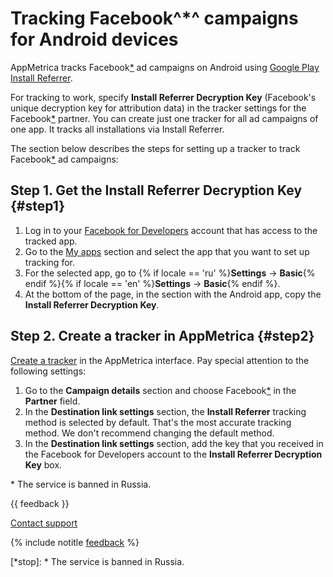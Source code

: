 # Tracking Facebook^*^ campaigns for Android devices

AppMetrica tracks Facebook[*](*stop) ad campaigns on Android using  [Google Play Install Referrer](technology.md).

For tracking to work, specify **Install Referrer Decryption Key** (Facebook's unique decryption key for attribution data) in the tracker settings for the Facebook[*](*stop) partner. You can create just one tracker for all ad campaigns of one app. It tracks all installations via Install Referrer.

The section below describes the steps for setting up a tracker to track Facebook[*](*stop) ad campaigns:

## Step 1. Get the Install Referrer Decryption Key {#step1}

1. Log in to your [Facebook for Developers](https://developers.facebook.com/) account that has access to the tracked app.
2. Go to the [My apps](https://developers.facebook.com/apps/) section and select the app that you want to set up tracking for.
3. For the selected app, go to {% if locale == 'ru' %}**Settings** → **Basic**{% endif %}{% if locale == 'en' %}**Settings** → **Basic**{% endif %}.
4. At the bottom of the page, in the section with the Android app, copy the **Install Referrer Decryption Key**.

## Step 2. Create a tracker in AppMetrica {#step2}

[Create a tracker](add-tracker.md) in the AppMetrica interface. Pay special attention to the following settings:

1. Go to the **Campaign details** section and choose Facebook[*](*stop) in the **Partner** field.
2. In the **Destination link settings** section, the **Install Referrer** tracking method is selected by default. That's the most accurate tracking method. We don't recommend changing the default method.
3. In the **Destination link settings** section, add the key that you received in the Facebook for Developers account to the **Install Referrer Decryption Key** box.

\* The service is banned in Russia.

{{ feedback }}

<a href="../troubleshooting/feedback-new">
  <span class="button">Contact support</span>
</a>

{% include notitle [feedback](../_includes/feedback-button.md) %}

[*stop]: \* The service is banned in Russia.
